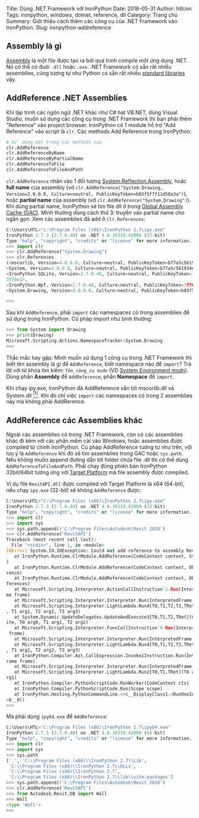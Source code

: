 Title: Dùng .NET Framework với IronPython
Date: 2018-05-31
Author: htlcnn
Tags: ironpython, windows, dotnet, reference, dll
Category: Trang chủ
Summary: Giới thiệu cách thêm các công cụ của .NET Framework vào IronPython.
Slug: ironpython-addreference


## Assembly là gì
[Assembly](https://msdn.microsoft.com/en-us/library/ms973231.aspx#assenamesp_topic4) là một file được tạo ra bởi quá trình compile một ứng dụng .NET. Nó có thể có đuôi `.dll` hoặc `.exe`. .NET Framework có sẵn rất nhiều assemblies, cũng tương tự như Python có sẵn rất nhiều [standard libraries](https://docs.python.org/3/library/index.html) vậy.

## AddReference .NET Assemblies
Khi lập trình các ngôn ngữ .NET khác như C# hat VB.NET, dùng Visual Studio, muốn sử dụng các công cụ trong .NET Framework thì bạn phải thêm "Reference" vào project browser. IronPython có 1 module hỗ trợ "Add Reference" vào script là `clr`. Các methods Add Reference trong IronPython:
```python
# Sử dụng một trong các methods sau
clr.AddReference
clr.AddReferenceByName
clr.AddReferenceByPartialName
clr.AddReferenceToFile
clr.AddReferenceToFileAndPath
```
`clr.AddReference` nhận vào 1 đối tượng [System.Reflection.Assembly](https://msdn.microsoft.com/en-us/library/system.reflection.assembly(v=vs.110).aspx), hoặc **full name** của assembly (vd `clr.AddReference("System.Drawing, Version=2.0.0.0, Culture=neutral, PublicKeyToken=b03f5f7f11d50a3a")`), hoặc **partial name** của assembly (vd `clr.AddReference("System.Drawing")`). Khi dùng partial name, IronPython sẽ tìm file dll ở trong [Global Assembly Cache (GAC)](https://docs.microsoft.com/en-us/dotnet/framework/app-domains/gac). Mình thường dùng cách thứ 3: truyền vào partial name cho ngắn gọn.
Xem các assemblies đã add ở `clr.References`:
```python
C:\Users\HTL>"c:\Program Files (x86)\IronPython 2.7\ipy.exe"
IronPython 2.7.3 (2.7.0.40) on .NET 4.0.30319.42000 (32-bit)
Type "help", "copyright", "credits" or "license" for more information.
>>> import clr
>>> clr.AddReference("System.Drawing")
>>> clr.References
(<mscorlib, Version=4.0.0.0, Culture=neutral, PublicKeyToken=b77a5c561934e089>,
<System, Version=4.0.0.0, Culture=neutral, PublicKeyToken=b77a5c561934e089>,
<IronPython.SQLite, Version=2.7.0.40, Culture=neutral, PublicKeyToken=7f709c5b71
3576e1>,
<IronPython.Wpf, Version=2.7.0.40, Culture=neutral, PublicKeyToken=7f709c5b713576e1>,
<System.Drawing, Version=4.0.0.0, Culture=neutral, PublicKeyToken=b03f5f7f11d50a3a>)

>>>
```
Sau khi `AddReference`, phải `import` các namespaces có trong assemblies để sử dụng trong IronPython. Cú pháp import như bình thường:
```python
>>> from System import Drawing
>>> print(Drawing)
Microsoft.Scripting.Actions.NamespaceTracker:System.Drawing
>>>
```
Thắc mắc hay gặp: Mình muốn sử dụng 1 công cụ trong .NET Framework thì biết tên assembly là gì để `AddReference`, biết namespace nào để `import`? Trả lời với từ khóa tìm kiếm: `Tên_công_cụ msdn` (VD [System Environment msdn](http://lmgtfy.com/?s=d&q=System+Environment+msdn)). Dùng phần **Assembly** để `AddReference`, phần **Namespace** để `import`.

Khi chạy ipy.exe, IronPython đã AddReference sẵn tới mscorlib.dll và System.dll [<sup>[1]</sup>](http://ironpython.net/documentation/dotnet/dotnet.html#assemblies-loaded-by-default). Khi đó chỉ việc `import` các namespaces có trong 2 assemblies này mà không phải AddRerence.

## AddReference các Assemblies khác
Ngoài các assemblies có trong .NET Framework, còn có các assemblies khác đi kèm với các phần mềm cài vào Windows, hoặc assemblies được compiled từ chính IronPython. Cú pháp AddReference tương tự như trên, với lưu ý là `AddReference` khi đó sẽ tìm assemblies trong GAC hoặc `sys.path`. Nếu không muốn append đường dẫn tới folder chứa file .dll thì có thể dùng `AddReferenceToFileAndPath`. Phải chạy đúng phiên bản IronPython 32bit/64bit tương ứng với [Target Platform](https://msdn.microsoft.com/en-us/library/hh264221.aspx#Target%20Platform) mà file assembly được compiled.

Ví dụ file `RevitAPI.dll` được compiled với Target Platform là x64 (64-bit), nếu chạy `ipy.exe` (32-bit) sẽ không `AddReference` được:
```python
C:\Users\HTL>"C:\Program Files (x86)\IronPython 2.7\ipy.exe"
IronPython 2.7.3 (2.7.0.40) on .NET 4.0.30319.42000 (32-bit)
Type "help", "copyright", "credits" or "license" for more information.
>>> import clr
>>> import sys
>>> sys.path.append(r'C:\Program Files\Autodesk\Revit 2018')
>>> clr.AddReference('RevitAPI')
Traceback (most recent call last):
  File "<stdin>", line 1, in <module>
IOError: System.IO.IOException: Could not add reference to assembly RevitAPI
   at IronPython.Runtime.ClrModule.AddReference(CodeContext context, String name
)
   at IronPython.Runtime.ClrModule.AddReference(CodeContext context, Object refe
rence)
   at IronPython.Runtime.ClrModule.AddReference(CodeContext context, Object[] re
ferences)
   at Microsoft.Scripting.Interpreter.ActionCallInstruction`2.Run(InterpretedFra
me frame)
   at Microsoft.Scripting.Interpreter.Interpreter.Run(InterpretedFrame frame)
   at Microsoft.Scripting.Interpreter.LightLambda.Run4[T0,T1,T2,T3,TRet](T0 arg0
, T1 arg1, T2 arg2, T3 arg3)
   at System.Dynamic.UpdateDelegates.UpdateAndExecute3[T0,T1,T2,TRet](CallSite s
ite, T0 arg0, T1 arg1, T2 arg2)
   at Microsoft.Scripting.Interpreter.FuncCallInstruction`6.Run(InterpretedFrame
 frame)
   at Microsoft.Scripting.Interpreter.Interpreter.Run(InterpretedFrame frame)
   at Microsoft.Scripting.Interpreter.LightLambda.Run4[T0,T1,T2,T3,TRet](T0 arg0
, T1 arg1, T2 arg2, T3 arg3)
   at IronPython.Compiler.Ast.CallExpression.Invoke1Instruction.Run(InterpretedF
rame frame)
   at Microsoft.Scripting.Interpreter.Interpreter.Run(InterpretedFrame frame)
   at Microsoft.Scripting.Interpreter.LightLambda.Run2[T0,T1,TRet](T0 arg0, T1 a
rg1)
   at IronPython.Compiler.PythonScriptCode.RunWorker(CodeContext ctx)
   at IronPython.Compiler.PythonScriptCode.Run(Scope scope)
   at IronPython.Hosting.PythonCommandLine.<>c__DisplayClass1.<RunOneInteraction
>b__0()
>>>
```

Mà phải dùng `ipy64.exe` để `AddReference`:
```python
C:\Users\HTL>"C:\Program Files (x86)\IronPython 2.7\ipy64.exe"
IronPython 2.7.3 (2.7.0.40) on .NET 4.0.30319.42000 (64-bit)
Type "help", "copyright", "credits" or "license" for more information.
>>> import clr
>>> import sys
>>> sys.path
['.', 'C:\\Program Files (x86)\\IronPython 2.7\\Lib',
 'C:\\Program Files (x86)\\IronPython 2.7\\DLLs',
 'C:\\Program Files (x86)\\IronPython 2.7',
 'C:\\Program Files (x86)\\IronPython 2.7\\lib\\site-packages']
>>> sys.path.append(r'C:\Program Files\Autodesk\Revit 2018')
>>> clr.AddReference('RevitAPI')
>>> from Autodesk.Revit.DB import Wall
>>> Wall
<type 'Wall'>
>>>
```